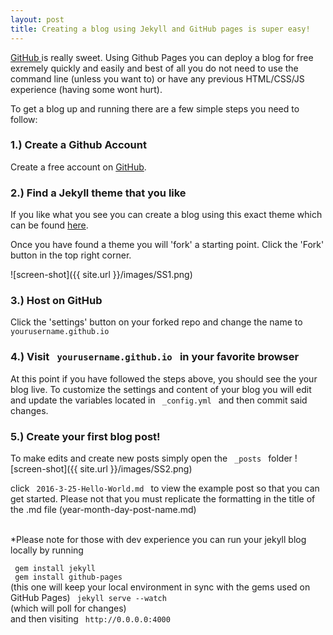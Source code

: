 ```yaml
---
layout: post
title: Creating a blog using Jekyll and GitHub pages is super easy!
---
```


<a href="https://www.github.com" > GitHub </a> is really sweet. Using Github Pages you can deploy a blog for free exremely quickly and easily and best of all you do not need to use the command line (unless you want to) or have any previous HTML/CSS/JS experience (having some wont hurt).

To get a blog up and running there are a few simple steps you need to follow:

<h3> 1.) Create a Github Account </h3>
Create a free account on <a href="https://www.github.com" > GitHub</a>. 

<h3> 2.) Find a Jekyll theme that you like </h3>

If you like what you see you can create a blog using this exact theme which can be found
<a href="https://github.com/barryclark/jekyll-now " > here</a>.

  Once you have found a theme you will 'fork' a starting point. Click the 'Fork' button in the top right corner.
<!-- <div style="text-align:center"> -->
<!-- <img src= ({{ site.baseurl }} "/images/SS1.png)" /> -->
<!-- ![screen-shot](/images/SS1.png) -->

![screen-shot]({{ site.url }}/images/SS1.png)
<!-- </div> -->

<h3> 3.) Host on GitHub </h3>
Click the 'settings' button on your forked repo and change the name to 
<code> yourusername.github.io </code>

<h3> 4.) Visit  <code> yourusername.github.io </code> in your favorite browser </h3>
At this point if you have followed the steps above, you should see the your blog live. To customize the settings and content of your blog you will edit and update the variables located in <code> _config.yml </code> and then commit said changes.



<h3> 5.) Create your first blog post! </h3>
To make edits and create new posts simply open the <code> _posts </code> folder
<!-- <div style="text-align:center">
<img src="/images/SS2.png" />
</div> -->
![screen-shot]({{ site.url }}/images/SS2.png)

click <code> 2016-3-25-Hello-World.md </code> to view the example post so that you can get started. Please not that you must replicate the formatting in the title of the .md file (year-month-day-post-name.md) <br><br>


*Please note for those with dev experience you can run your jekyll blog locally by running<br> 
<div style="text-align:left">
<code> gem install jekyll </code> <br>
<code> gem install github-pages </code><br> (this one will keep your local environment in sync with the gems used on GitHub Pages)
<code> jekyll serve --watch </code><br>
(which will poll for changes)<br>
and then visiting <code> http://0.0.0.0:4000 </code><br><br>
</div>